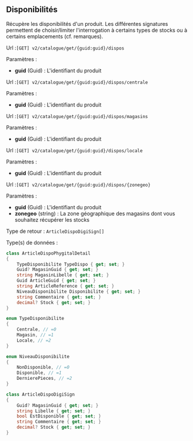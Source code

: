 ## <span id='disponibilites'>Disponibilités</span>

Récupère les disponibilités d'un produit. Les différentes signatures permettent de choisir/limiter l'interrogation à certains types de stocks ou à certains emplacements (cf. remarques).

Url :`[GET] v2/catalogue/get/{guid:guid}/dispos`

Paramètres : 

- **guid** (Guid) : L'identifiant du produit

Url :`[GET] v2/catalogue/get/{guid:guid}/dispos/centrale`

Paramètres : 

- **guid** (Guid) : L'identifiant du produit

Url :`[GET] v2/catalogue/get/{guid:guid}/dispos/magasins`

Paramètres : 

- **guid** (Guid) : L'identifiant du produit

Url :`[GET] v2/catalogue/get/{guid:guid}/dispos/locale`

Paramètres : 

- **guid** (Guid) : L'identifiant du produit

Url :`[GET] v2/catalogue/get/{guid:guid}/dispos/{zonegeo}`

Paramètres : 

- **guid** (Guid) : L'identifiant du produit
- **zonegeo** (string) : La zone géographique des magasins dont vous souhaitez récupérer les stocks

Type de retour : `ArticleDispoDigiSign[]`

Type(s) de données :

```csharp
class ArticleDispoPhygitalDetail
{
	TypeDisponibilite TypeDispo { get; set; }
	Guid? MagasinGuid { get; set; }
	string MagasinLibelle { get; set; }
	Guid ArticleGuid { get; set; }
	string ArticleReference { get; set; }
	NiveauDisponibilite Disponibilite { get; set; }
	string Commentaire { get; set; }
	decimal? Stock { get; set; }
}

enum TypeDisponibilite
{
	Centrale, // =0
	Magasin, // =1
	Locale, // =2
}

enum NiveauDisponibilite
{
	NonDisponible, // =0
	Disponible, // =1
	DernierePieces, // =2
}

class ArticleDispoDigiSign
{
	Guid? MagasinGuid { get; set; }
	string Libelle { get; set; }
	bool EstDisponible { get; set; }
	string Commentaire { get; set; }
	decimal? Stock { get; set; }
}

```

